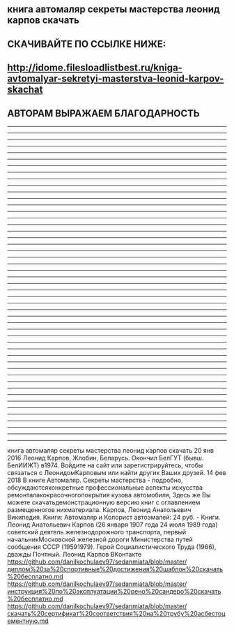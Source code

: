 книга автомаляр секреты мастерства леонид карпов скачать
--------------------------------------------------
СКАЧИВАЙТЕ ПО ССЫЛКЕ НИЖЕ:
--------------------------------------------------
http://idome.filesloadlistbest.ru/kniga-avtomalyar-sekretyi-masterstva-leonid-karpov-skachat
--------------------------------------------------
АВТОРАМ ВЫРАЖАЕМ БЛАГОДАРНОСТЬ
--------------------------------------------------
--------------------------------------------------
--------------------------------------------------
--------------------------------------------------
--------------------------------------------------
--------------------------------------------------
--------------------------------------------------
--------------------------------------------------
--------------------------------------------------
--------------------------------------------------
--------------------------------------------------
--------------------------------------------------
--------------------------------------------------
--------------------------------------------------
--------------------------------------------------
--------------------------------------------------
--------------------------------------------------
--------------------------------------------------
--------------------------------------------------
--------------------------------------------------
--------------------------------------------------
--------------------------------------------------
--------------------------------------------------
--------------------------------------------------
--------------------------------------------------
--------------------------------------------------
--------------------------------------------------
--------------------------------------------------
--------------------------------------------------
--------------------------------------------------
--------------------------------------------------
--------------------------------------------------
--------------------------------------------------
--------------------------------------------------
--------------------------------------------------
--------------------------------------------------
--------------------------------------------------
--------------------------------------------------
--------------------------------------------------
--------------------------------------------------
--------------------------------------------------
--------------------------------------------------
--------------------------------------------------
--------------------------------------------------
--------------------------------------------------
--------------------------------------------------
--------------------------------------------------
--------------------------------------------------
--------------------------------------------------
--------------------------------------------------
книга автомаляр секреты мастерства леонид карпов скачать 20 янв 2016  Леонид Карпов, Жлобин, Беларусь. Окончил БелГУТ (бывш. БелИИЖТ) в1974. Войдите на сайт или зарегистрируйтесь, чтобы связаться с ЛеонидомКарповым или найти других Ваших друзей. 14 фев 2018  В книге Автомаляр. Секреты мастерства - подробно, обсуждаютсяконкретные профессиональные аспекты искусства ремонталакокрасочногопокрытия кузова автомобиля,  Здесь же Вы можете скачатьдемонстрационную версию книг с оглавлением размещенногов нихматериала. Карпов, Леонид Анатольевич  Википедия. Книги: Автомаляр и Колорист автоэмалей: 24 руб. - Книги. Леонид Анатольевич Карпов (26 января 1907 года  24 июля 1989 года) советский деятель железнодорожного транспорта, первый начальникМосковской железной дороги Министерства путей сообщения СССР (19591979). Герой Социалистического Труда (1966), дважды Почтный. Леонид Карпов  ВКонтакте
https://github.com/danilkochulaev97/sedanmiata/blob/master/диплом%20за%20спортивные%20достижения%20шаблон%20скачать%20бесплатно.md
https://github.com/danilkochulaev97/sedanmiata/blob/master/инструкция%20по%20эксплуатации%20рено%20сандеро%20скачать%20бесплатно.md
https://github.com/danilkochulaev97/sedanmiata/blob/master/скачать%20сертификат%20соответствия%20на%20трубу%20асбестоцементную.md